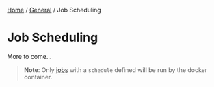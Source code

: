 [Home](/README.md) / [General](/docs/general/README.md) / Job Scheduling

# Job Scheduling
More to come...

> **Note**: Only [jobs](/docs/configuration/JobConfig.md) with a `schedule` defined will be run by the docker container.
